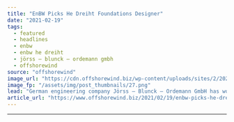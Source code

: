 ```yaml
---
title: "EnBW Picks He Dreiht Foundations Designer"
date: "2021-02-19"
tags: 
  - featured
  - headlines
  - enbw
  - enbw he dreiht
  - jörss — blunck — ordemann gmbh
  - offshorewind
source: "offshorewind"
image_url: "https://cdn.offshorewind.biz/wp-content/uploads/sites/2/2021/02/19093006/EnBW-Picks-He-Dreiht-Foundations-Designer.png"
image_fp: "/assets/img/post_thumbnails/27.png"
lead: "German engineering company Jörss — Blunck — Ordemann GmbH has won the contract to"
article_url: "https://www.offshorewind.biz/2021/02/19/enbw-picks-he-dreiht-foundations-designer/"
---
```


---
